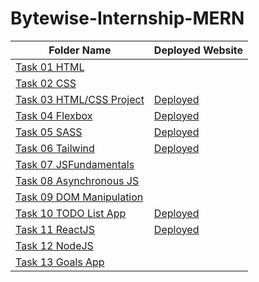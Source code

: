 # Bytewise-Internship-MERN
| Folder Name            | Deployed Website              |
| ----------------------| -----------------------------|
| [Task 01 HTML](https://github.com/emankamran/Bytewise-Internship-MERN/tree/main/Task-01-HTML)   |                              |
| [Task 02 CSS](https://github.com/emankamran/Bytewise-Internship-MERN/tree/main/Task-02-CSS)   |                              |
| [Task 03 HTML/CSS Project](https://github.com/emankamran/Bytewise-Internship-MERN/tree/main/Task-03-html-css-project)        | [Deployed](https://html-css-project-task-03.netlify.app/)                      |
| [Task 04 Flexbox](https://github.com/emankamran/Bytewise-Internship-MERN/tree/main/Task-04-Flexbox)|[Deployed](https://flexbox-task-04.netlify.app/)                              |
| [Task 05 SASS](https://github.com/emankamran/Bytewise-Internship-MERN/tree/main/Task-05-SASS)   |[Deployed]( https://sass-task-05.netlify.app/)                             |
| [Task 06 Tailwind](https://github.com/emankamran/Bytewise-Internship-MERN/tree/main/Task-06-Tailwind)| [Deployed](https://tailwind-project-task-06.netlify.app/)                |
| [Task 07 JSFundamentals](https://github.com/emankamran/Bytewise-Internship-MERN/tree/main/Task-07-JS-Fundamentals)|                |
| [Task 08 Asynchronous JS](https://github.com/emankamran/Bytewise-Internship-MERN/tree/main/Task-08-Asynchronous-JS)|               |
| [Task 09 DOM Manipulation](https://github.com/emankamran/Bytewise-Internship-MERN/tree/main/Task-09-DOM%20Manipulation)|                          |
| [Task 10 TODO List App](https://github.com/emankamran/Bytewise-Internship-MERN/tree/main/Task-10-TODO-LIST)| [Deployed](https://todo-list-app-task-10.netlify.app/)               |
| [Task 11 ReactJS](https://github.com/emankamran/Bytewise-Internship-MERN/tree/main/task-11-react)| [Deployed](https://react-application-task-11.netlify.app/)               |
| [Task 12 NodeJS](https://github.com/emankamran/Bytewise-Internship-MERN-Backend)|               |
| [Task 13 Goals App](https://github.com/emankamran/Bytewise-Internship-MERN/tree/main/Task-13-Goals-App)|               |

